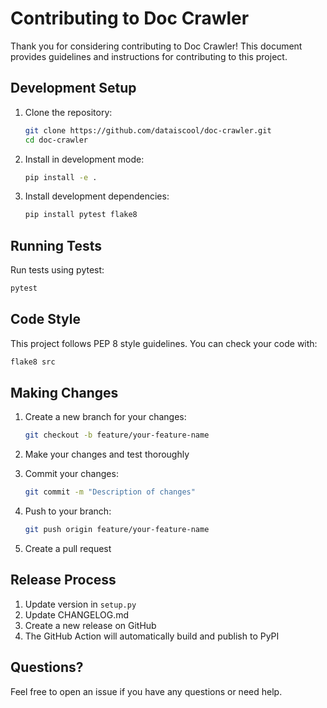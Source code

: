 # Contributing to Doc Crawler

Thank you for considering contributing to Doc Crawler! This document provides guidelines and instructions for contributing to this project.

## Development Setup

1. Clone the repository:
   ```bash
   git clone https://github.com/dataiscool/doc-crawler.git
   cd doc-crawler
   ```

2. Install in development mode:
   ```bash
   pip install -e .
   ```

3. Install development dependencies:
   ```bash
   pip install pytest flake8
   ```

## Running Tests

Run tests using pytest:
```bash
pytest
```

## Code Style

This project follows PEP 8 style guidelines. You can check your code with:
```bash
flake8 src
```

## Making Changes

1. Create a new branch for your changes:
   ```bash
   git checkout -b feature/your-feature-name
   ```

2. Make your changes and test thoroughly

3. Commit your changes:
   ```bash
   git commit -m "Description of changes"
   ```

4. Push to your branch:
   ```bash
   git push origin feature/your-feature-name
   ```

5. Create a pull request

## Release Process

1. Update version in `setup.py`
2. Update CHANGELOG.md
3. Create a new release on GitHub
4. The GitHub Action will automatically build and publish to PyPI

## Questions?

Feel free to open an issue if you have any questions or need help.
